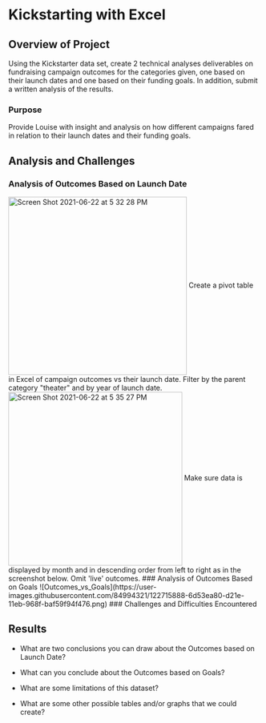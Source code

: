 # Kickstarting with Excel

## Overview of Project
Using the Kickstarter data set, create 2 technical analyses deliverables on fundraising campaign outcomes for the categories given, one based on their launch dates and one based on their funding goals.  In addition, submit a written analysis of the results.
### Purpose
Provide Louise with insight and analysis on how different campaigns fared in relation to their launch dates and their funding goals.
## Analysis and Challenges

### Analysis of Outcomes Based on Launch Date
<img align="center" img width="356" alt="Screen Shot 2021-06-22 at 5 32 28 PM" src="https://user-images.githubusercontent.com/84994321/123016603-dbfc8980-d37f-11eb-9afe-9bb9c5dc86e9.png">
Create a pivot table in Excel of campaign outcomes vs their launch date. Filter by the parent category "theater" and by year of launch date.

<img align="center" img width="347" alt="Screen Shot 2021-06-22 at 5 35 27 PM" src="https://user-images.githubusercontent.com/84994321/123016818-4281a780-d380-11eb-9376-987fc603833d.png">
Make sure data is displayed by month and in descending order from left to right as in the screenshot below.  Omit 'live' outcomes.
### Analysis of Outcomes Based on Goals
![Outcomes_vs_Goals](https://user-images.githubusercontent.com/84994321/122715888-6d53ea80-d21e-11eb-968f-baf59f94f476.png)
### Challenges and Difficulties Encountered

## Results

- What are two conclusions you can draw about the Outcomes based on Launch Date?

- What can you conclude about the Outcomes based on Goals?

- What are some limitations of this dataset?

- What are some other possible tables and/or graphs that we could create?

